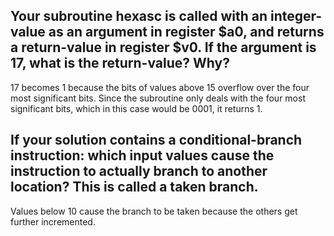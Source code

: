 ## Your subroutine hexasc is called with an integer-value as an argument in register $a0, and returns a return-value in register $v0. If the argument is 17, what is the return-value? Why?
17 becomes 1 because the bits of values above 15 overflow over the four most significant bits. Since the subroutine only deals with the four most significant bits, which in this case would be 0001, it returns 1.

## If your solution contains a conditional-branch instruction: which input values cause the instruction to actually branch to another location? This is called a taken branch.
Values below 10 cause the branch to be taken because the others get further incremented.